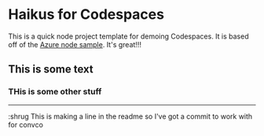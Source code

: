 
# Haikus for Codespaces

This is a quick node project template for demoing Codespaces. It is based off of the [Azure node sample](https://github.com/Azure-Samples/nodejs-docs-hello-world). It's great!!!


## This is some text
### THis is some other stuff
--- 

:shrug
This is making a line in the readme so I've got a commit to work with for convco